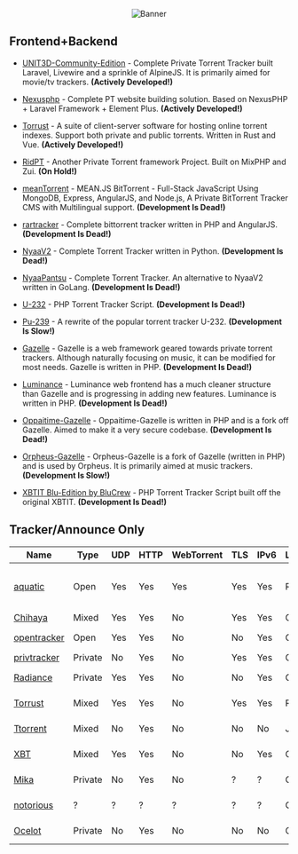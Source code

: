 <p align="center">
    <img src="https://i.postimg.cc/pTz27yvt/curated.png" alt="Banner">
</p>


## Frontend+Backend
- [UNIT3D-Community-Edition](https://github.com/HDInnovations/UNIT3D-Community-Edition) - Complete Private Torrent Tracker built Laravel, Livewire and a sprinkle of AlpineJS. It is primarily aimed for movie/tv trackers. **(Actively Developed!)**

- [Nexusphp](https://github.com/xiaomlove/nexusphp) - Complete PT website building solution. Based on NexusPHP + Laravel Framework + Element Plus. **(Actively Developed!)**

- [Torrust](https://github.com/torrust/torrust) - A suite of client-server software for hosting online torrent indexes. Support both private and public torrents. Written in Rust and Vue. **(Actively Developed!)**

- [RidPT](https://github.com/Rhilip/RidPT) - Another Private Torrent framework Project. Built on MixPHP and Zui. **(On Hold!)**

- [meanTorrent](https://github.com/taobataoma/meanTorrent) - MEAN.JS BitTorrent - Full-Stack JavaScript Using MongoDB, Express, AngularJS, and Node.js, A Private BitTorrent Tracker CMS with Multilingual support. **(Development Is Dead!)**

- [rartracker](https://github.com/swetorrentking/rartracker) - Complete bittorrent tracker written in PHP and AngularJS. **(Development Is Dead!)**

- [NyaaV2](https://github.com/nyaadevs/nyaa) - Complete Torrent Tracker written in Python. **(Development Is Dead!)**

- [NyaaPantsu](https://github.com/NyaaPantsu/nyaa) - Complete Torrent Tracker. An alternative to NyaaV2 written in GoLang. **(Development Is Dead!)**

- [U-232](https://github.com/Bigjoos/U-232-V5) - PHP Torrent Tracker Script. **(Development Is Dead!)**

- [Pu-239](https://github.com/darkalchemy/Pu-239) - A rewrite of the popular torrent tracker U-232. **(Development Is Slow!)**

- [Gazelle](https://github.com/WhatCD/Gazelle) - Gazelle is a web framework geared towards private torrent trackers. Although naturally focusing on music, it can be modified for most needs. Gazelle is written in PHP. **(Development Is Dead!)**

- [Luminance](https://github.com/Empornium/Luminance) - Luminance web frontend has a much cleaner structure than Gazelle and is progressing in adding new features. Luminance is written in PHP. **(Development Is Dead!)**

- [Oppaitime-Gazelle](https://git.oppaiti.me/Oppaitime/Gazelle) -  Oppaitime-Gazelle is written in PHP and is a fork off Gazelle. Aimed to make it a very secure codebase. **(Development Is Dead!)**

- [Orpheus-Gazelle](https://github.com/OPSnet/Gazelle) - Orpheus-Gazelle is a fork of Gazelle (written in PHP) and is used by Orpheus. It is primarily aimed at music trackers.**(Development Is Slow!)**

- [XBTIT Blu-Edition by BluCrew](https://github.com/bug-me-not/XBTIT-Blu-Edition-by-BluCrew) - PHP Torrent Tracker Script built off the original XBTIT. **(Development Is Dead!)**


## Tracker/Announce Only

[aquatic]: https://github.com/greatest-ape/aquatic
[BitTorrentPHPAnnounceSocketServer]: https://github.com/kaitokid222/BitTorrentPHPAnnounceSocketServer
[Chihaya]: https://github.com/chihaya/chihaya
[Mika]: https://github.com/leighmacdonald/mika
[notorious]: https://github.com/GrappigPanda/notorious
[Ocelot]: https://github.com/WhatCD/Ocelot
[opentracker]: http://erdgeist.org/arts/software/opentracker
[privtracker]: https://github.com/meehow/privtracker
[Radiance]: https://github.com/Empornium/Radiance
[Torrust]: https://github.com/torrust/torrust-tracker
[Ttorrent]: https://github.com/mpetazzoni/ttorrent
[XBT]: https://github.com/OlafvdSpek/xbt

| Name          | Type    | UDP | HTTP | WebTorrent | TLS | IPv6 | Language | OS                     | Notes                        |
|---------------|---------|-----|------|------------|-----|------|----------|------------------------|------------------------------|
| [aquatic]     | Open    | Yes | Yes  | Yes        | Yes | Yes  | Rust     | Unix-like / Linux 5.8+ |                              |
| [Chihaya]     | Mixed   | Yes | Yes  | No         | Yes | Yes  | Go       | ?                      | Requires redis               |
| [opentracker] | Open    | Yes | Yes  | No         | No  | Yes  | C        | Unix-like              |                              |
| [privtracker] | Private | No  | Yes  | No         | Yes | Yes  | Go       | ?                      |                              |
| [Radiance]    | Private | Yes | Yes  | No         | No  | Yes  | C++      | Cross-platform         |                              |
| [Torrust]     | Mixed   | Yes | Yes  | No         | Yes | Yes  | Rust     | Cross-platform         |                              |
| [Ttorrent]    | Mixed   | No  | Yes  | No         | No  | No   | Java     | ?                      | Unmaintained? (log4j)        |
| [XBT]         | Mixed   | Yes | Yes  | No         | No  | Yes  | C++      | Linux, Windows         | Requires mysql               |
| [Mika]        | Private | No  | Yes  | No         | ?   | ?    | Go       | ?                      | Unmaintained; requires redis |
| [notorious]   | ?       | ?   | ?    | ?          | ?   | ?    | Go       | ?                      | Unmaintained; requires redis |
| [Ocelot]      | Private | No  | Yes  | No         | No  | No   | C++      | Cross-platform         | Unmaintained                 |
